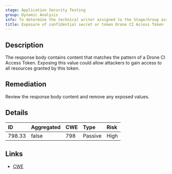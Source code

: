 ```yaml
---
stage: Application Security Testing
group: Dynamic Analysis
info: To determine the technical writer assigned to the Stage/Group associated with this page, see https://handbook.gitlab.com/handbook/product/ux/technical-writing/#assignments
title: Exposure of confidential secret or token Drone CI Access Token
---
```


## Description

The response body contains content that matches the pattern of a Drone CI Access Token.
Exposing this value could allow attackers to gain access to all resources granted by this token.

## Remediation

Review the response body content and remove any exposed values.

## Details

| ID | Aggregated | CWE | Type | Risk |
|:---|:-----------|:----|:-----|:-----|
| 798.33 | false | 798 | Passive | High |

## Links

- [CWE](https://cwe.mitre.org/data/definitions/798.html)
